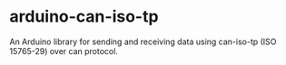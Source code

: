 # arduino-can-iso-tp
An Arduino library for sending and receiving data using can-iso-tp (ISO 15765-29) over can protocol.
